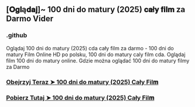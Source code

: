 ## [𝐎𝐠𝐥ą𝐝𝐚𝐣]~ 100 dni do matury (2025) 𝐜𝐚ł𝐲 𝐟𝐢𝐥𝐦 za Darmo Vider

### .github

Oglądaj 100 dni do matury (2025) cda cały film za darmo - 100 dni do matury Film Online HD po polsku, 100 dni do matury caly film cda. Oglądaj film 100 dni do matury online. Gdzie można oglądać 100 dni do matury filmy za Darmo

### [Obejrzyj Teraz ➤ 100 dni do matury (2025) Cały Fil𝐦](https://epicscreen.fun/pl/movie/1327145/100-dni-do-matury.gito❤️)

### [Pobierz Tutaj ➤ 100 dni do matury (2025) Cały Fil𝐦](https://epicscreen.fun/pl/movie/1327145/100-dni-do-matury.gito❤️)
